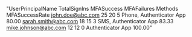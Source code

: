 "UserPrincipalName        TotalSignIns  MFASuccess  MFAFailures  Methods                   MFASuccessRate
john.doe@abc.com     25           20          5            Phone, Authenticator App   80.00
sarah.smith@abc.com  18           15          3            SMS, Authenticator App     83.33
mike.johnson@abc.com 12           12          0            Authenticator App          100.00"

